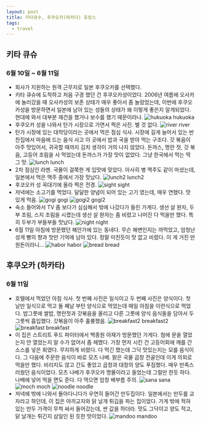```yaml
---
layout: post
title: 키타큐수, 후쿠오카(하카다) 호캉스
tags:
  - travel
---
```


## 키타 큐슈
### 6월 10일 ~ 6월 11일
* 회사가 지원하는 원격 근무지로 일본 후쿠오카를 선택했다.
* 키타 큐슈에 도착하고 처음 구경 했던 건 후쿠오카성이었다. 2006년 여름에 오사카에 놀러갔을 때 오사카성의 보존 상태가 매우 좋아서 좀 놀랐었는데, 이번에 후쿠오카성을 방문하면서 일본에 남아 있는 성들의 상태가 왜 이렇게 좋은지 알게되었다. 현대에 와서 대부분 재건을 했거나 보수를 했기 때문이라나.
![hukuoka hukuoka](../images/japan/castle.jpg)
* 후쿠오카 성을 나와서 탄가 시장으로 가면서 찍은 사진. 별 것 없다.
![river river](../images/japan/river.jpg)
* 탄가 시장에 있는 대학당이라는 곳에서 먹은 점심 식사. 시장에 길게 늘어서 있는 반찬집에서 마음에 드는 음식 사고 이 곳에서 밥과 국을 받아 먹는 구조다. 갓 볶음이 아주 맛있어서, 귀국할 때까지 김치 생각이 거의 나지 않았다. 돈까스, 명란 젓, 갓 볶음, 고등어 조림을 사 먹었는데 돈까스가 가장 맛이 없었다. 그냥 한국에서 먹는 딱 그 맛.
![lunch lunch](../images/japan/lunch.jpg)
* 2차 점심인 라멘. 국물이 걸쭉한 게 입맛에 맞았다. 아사히 병 맥주도 같이 마셨는데, 일본에서 먹은 맥주 중에서 가장 맛났다.
![lunch2 lunch2](../images/japan/lunch2.jpg)
* 후코오카 성 꼭대기에 올라 찍은 전경.
![sight sight](../images/japan/sight.jpg)
* 저녁에는 소고기를 먹었다. 달달한 양념이 되어 있는 고기 였는데, 매우 연했다. 맛있게 먹음.
![gogi gogi](../images/japan/gogi.jpg)
![gogi2 gogi2](../images/japan/gogi2.jpg)
* 숙소 들어와서 TV 좀 보다가 심심해서 밖에 나갔다가 들린 가게다. 생선 살 완자, 두부 조림, 스지 조림을 시켰는데 생선 살 완자는 좀 비렸고 나머진 다 먹을만 했다. 특히 두부가 부들부들 맛났다.
![night night](../images/japan/night.jpg)
* 6월 11일 아침에 방문했던 해안가에 있는 동네다. 무슨 해변인지는 까먹었고, 엄청난 성게 빵의 향과 맛만 기억에 남아 있다. 정말 미친듯이 맛 없고 비렸다. 이 게 거진 만 원돈이라니...
![habor habor](../images/japan/habor.jpg)
![bread bread](../images/japan/bread.jpg)
## 후쿠오카 (하카타)
### 6월 11일
* 호텔에서 먹었던 아침 식사. 첫 번째 사진은 일식이고 두 번째 사진은 양식이다. 첫 날만 일식으로 먹고 둘 째날 부턴 양식으로 먹었는데 매일 아침을 이런식으로 먹었다. 밥그릇에 쌀밥, 명란젓과 갓볶음을 올리고 다른 그릇에 양식 음식들을 담아서 두 그릇씩 흡입했다. 갓볶음이 아주 훌륭했음.
![breakfast2 breakfast2](../images/japan/breakfast2.jpg)
![breakfast breakfast](../images/japan/breakfast.jpg)
* 이 집은 스트리트 푸드 파이터에서 백종원 아재가 방문했던 가게다. 첨에 문을 열었는지 안 열었는지 알 수가 없어서 좀 헤맸다. 가장 먼저 시킨 건 고등어회에 깨를 간 소스를 넣은 회였다. 무지하게 비렸다. 다 먹긴 했는데 그닥 맛있는지는 모를 음식이다. 그 다음에 주문한 음식이 바로 모츠 나베. 맑은 국물 곱창 전골인데 이게 의외로 먹을만 했다. 비리지도 않고 간도 좋았고 곱창과 대창의 양도 푸짐했다. 매우 만족스러웠던 음식이었다. 모츠 나베가 후쿠오카 명물이라고 들었는데 그럴만 한듯 하다. 나베에 넣어 먹을 면도 준다. 다 먹으면 엄청 배부름 주의.
![sana sana](../images/japan/sana.jpg)
![moch moch](../images/japan/moch.jpg)
![noodle noodle](../images/japan/noodle.jpg)
* 저녁에 밖에 나와서 돌아다니다가 우연히 들어간 만두집이다. 일본에서는 만두를 교자라고 하던데, 이 집은 야끼교자와 닭 날개 튀김을 파는 집이었다. 가게 밖에 적혀 있는 만두 가격이 무척 싸서 들어갔는데, 싼 값을 하더라. 맛도 그닥이고 양도 적고, 닭 날개는 튀긴지 삼일인 된 듯한 맛이었다.
![mandoo mandoo](../images/japan/mandoo.jpg)